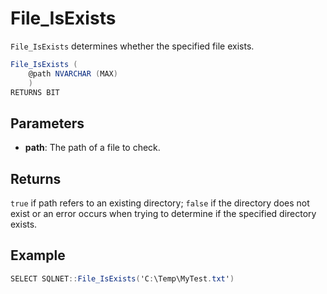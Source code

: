 # File_IsExists

`File_IsExists` determines whether the specified file exists.

```csharp
File_IsExists (
	@path NVARCHAR (MAX)
	)
RETURNS BIT
```

## Parameters

 - **path**: The path of a file to check.

## Returns

`true` if path refers to an existing directory; `false` if the directory does not exist or an error occurs when trying to determine if the specified directory exists.

## Example

```csharp
SELECT SQLNET::File_IsExists('C:\Temp\MyTest.txt')
```

